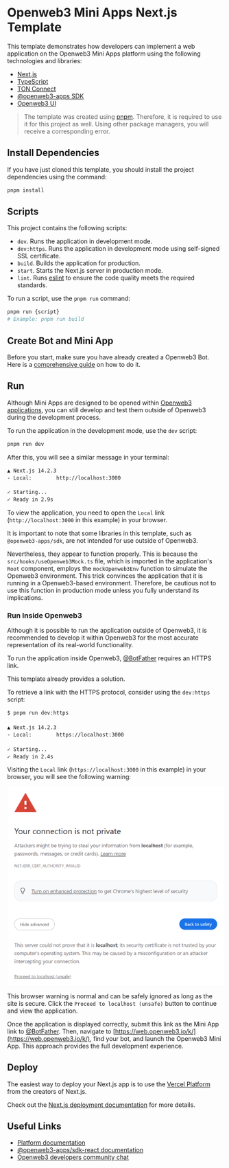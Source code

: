 # Openweb3 Mini Apps Next.js Template

This template demonstrates how developers can implement a web application on the Openweb3
Mini Apps platform using the following technologies and libraries:

- [Next.js](https://nextjs.org/)
- [TypeScript](https://www.typescriptlang.org/)
- [TON Connect](https://docs.ton.org/develop/dapps/ton-connect/overview)
- [@openweb3-apps SDK](https://docs.openweb3-mini-apps.com/packages/openweb3-apps-sdk)
- [Openweb3 UI](https://github.com/openweb3-io/Openweb3UI)

> The template was created using [pnpm](https://pnpm.io/). Therefore, it is required to use
> it for this project as well. Using other package managers, you will receive a corresponding error.

## Install Dependencies

If you have just cloned this template, you should install the project dependencies using the
command:

```Bash
pnpm install
```

## Scripts

This project contains the following scripts:

- `dev`. Runs the application in development mode.
- `dev:https`. Runs the application in development mode using self-signed SSL certificate.
- `build`. Builds the application for production.
- `start`. Starts the Next.js server in production mode.
- `lint`. Runs [eslint](https://eslint.org/) to ensure the code quality meets the required
  standards.

To run a script, use the `pnpm run` command:

```Bash
pnpm run {script}
# Example: pnpm run build
```

## Create Bot and Mini App

Before you start, make sure you have already created a Openweb3 Bot. Here is
a [comprehensive guide](https://docs.openweb3-mini-apps.com/platform/creating-new-app) on how to
do it.

## Run

Although Mini Apps are designed to be opened
within [Openweb3 applications](https://docs.openweb3-mini-apps.com/platform/about#supported-applications),
you can still develop and test them outside of Openweb3 during the development process.

To run the application in the development mode, use the `dev` script:

```bash
pnpm run dev
```

After this, you will see a similar message in your terminal:

```bash
▲ Next.js 14.2.3
- Local:        http://localhost:3000

✓ Starting...
✓ Ready in 2.9s
```

To view the application, you need to open the `Local`
link (`http://localhost:3000` in this example) in your browser.

It is important to note that some libraries in this template, such as `@openweb3-apps/sdk`, are not
intended for use outside of Openweb3.

Nevertheless, they appear to function properly. This is because the `src/hooks/useOpenweb3Mock.ts`
file, which is imported in the application's `Root` component, employs the `mockOpenweb3Env`
function to simulate the Openweb3 environment. This trick convinces the application that it is
running in a Openweb3-based environment. Therefore, be cautious not to use this function in
production mode unless you fully understand its implications.

### Run Inside Openweb3

Although it is possible to run the application outside of Openweb3, it is recommended to develop it
within Openweb3 for the most accurate representation of its real-world functionality.

To run the application inside Openweb3, [@BotFather](https://t.me/botfather) requires an HTTPS link.

This template already provides a solution.

To retrieve a link with the HTTPS protocol, consider using the `dev:https` script:

```bash
$ pnpm run dev:https

▲ Next.js 14.2.3
- Local:        https://localhost:3000

✓ Starting...
✓ Ready in 2.4s
```

Visiting the `Local` link (`https://localhost:3000` in this example) in your
browser, you will see the following warning:

![SSL Warning](assets/ssl-warning.png)

This browser warning is normal and can be safely ignored as long as the site is secure. Click
the `Proceed to localhost (unsafe)` button to continue and view the application.

Once the application is displayed correctly, submit this link as the Mini App link
to [@BotFather](https://t.me/botfather). Then, navigate
to [https://web.openweb3.io/k/](https://web.openweb3.io/k/), find your bot, and launch the
Openweb3 Mini App. This approach provides the full development experience.


## Deploy

The easiest way to deploy your Next.js app is to use
the [Vercel Platform](https://vercel.com/new?utm_medium=default-template&filter=next.js&utm_source=create-next-app&utm_campaign=create-next-app-readme)
from the creators of Next.js.

Check out the [Next.js deployment documentation](https://nextjs.org/docs/deployment) for more
details.

## Useful Links

- [Platform documentation](https://docs.openweb3-mini-apps.com/)
- [@openweb3-apps/sdk-react documentation](https://docs.openweb3-mini-apps.com/packages/openweb3-apps-sdk-react)
- [Openweb3 developers community chat](https://openweb3.io/devs)
